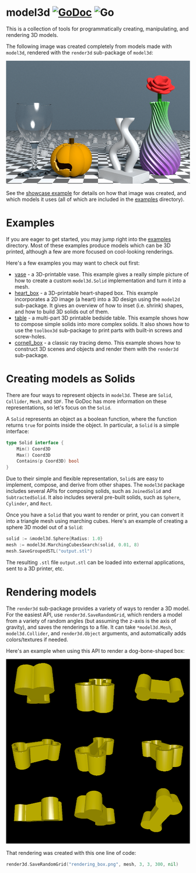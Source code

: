 # model3d [![GoDoc](https://godoc.org/github.com/unixpickle/model3d/model3d?status.svg)](https://godoc.org/github.com/unixpickle/model3d/model3d) ![Go](https://github.com/unixpickle/model3d/workflows/Go/badge.svg)

This is a collection of tools for programmatically creating, manipulating, and rendering 3D models.

The following image was created completely from models made with `model3d`, rendered with the `render3d` sub-package of `model3d`:

![Showcase rendering](examples/renderings/showcase/output_hd.png)

See the [showcase example](examples/renderings/showcase) for details on how that image was created, and which models it uses (all of which are included in the [examples](examples) directory).

# Examples

If you are eager to get started, you may jump right into the [examples](examples) directory. Most of these examples produce models which can be 3D printed, although a few are more focused on cool-looking renderings.

Here's a few examples you may want to check out first:

 * [vase](examples/decoration/vase) - a 3D-printable vase. This example gives a really simple picture of how to create a custom `model3d.Solid` implementation and turn it into a mesh.
 * [heart_box](examples/romantic/heart_box) - a 3D-printable heart-shaped box. This example incorporates a 2D image (a heart) into a 3D design using the `model2d` sub-package. It gives an overview of how to inset (i.e. shrink) shapes, and how to build 3D solids out of them.
 * [table](examples/usable/table) - a multi-part 3D printable bedside table. This example shows how to compose simple solids into more complex solids. It also shows how to use the `toolbox3d` sub-package to print parts with built-in screws and screw-holes.
 * [cornell_box](examples/renderings/cornell_box) - a classic ray tracing demo. This example shows how to construct 3D scenes and objects and render them with the `render3d` sub-package.

# Creating models as Solids

There are four ways to represent objects in `model3d`. These are `Solid`, `Collider`, `Mesh`, and `SDF`. The GoDoc has more information on these representations, so let's focus on the `Solid`.

A `Solid` represents an object as a boolean function, where the function returns `true` for points inside the object. In particular, a `Solid` is a simple interface:

```go
type Solid interface {
	Min() Coord3D
	Max() Coord3D
	Contains(p Coord3D) bool
}
```

Due to their simple and flexible representation, `Solid`s are easy to implement, compose, and derive from other shapes. The `model3d` package includes several APIs for composing solids, such as `JoinedSolid` and `SubtractedSolid`. It also includes several pre-built solids, such as `Sphere`, `Cylinder`, and `Rect`.

Once you have a `Solid` that you want to render or print, you can convert it into a triangle mesh using marching cubes. Here's an example of creating a sphere 3D model out of a `Solid`:

```go
solid := &model3d.Sphere{Radius: 1.0}
mesh := model3d.MarchingCubesSearch(solid, 0.01, 8)
mesh.SaveGroupedSTL("output.stl")
```

The resulting `.stl` file `output.stl` can be loaded into external applications, sent to a 3D printer, etc.

# Rendering models

The `render3d` sub-package provides a variety of ways to render a 3D model. For the easiest API, use `render3d.SaveRandomGrid`, which renders a model from a variety of random angles (but assuming the z-axis is the axis of gravity), and saves the renderings to a file. It can take `*model3d.Mesh`, `model3d.Collider`, and `render3d.Object` arguments, and automatically adds colors/textures if needed.

Here's an example when using this API to render a dog-bone-shaped box:

![Rendering of a bone box](examples/usable/treat_box/rendering_box.png)

That rendering was created with this one line of code:

```go
render3d.SaveRandomGrid("rendering_box.png", mesh, 3, 3, 300, nil)
```
